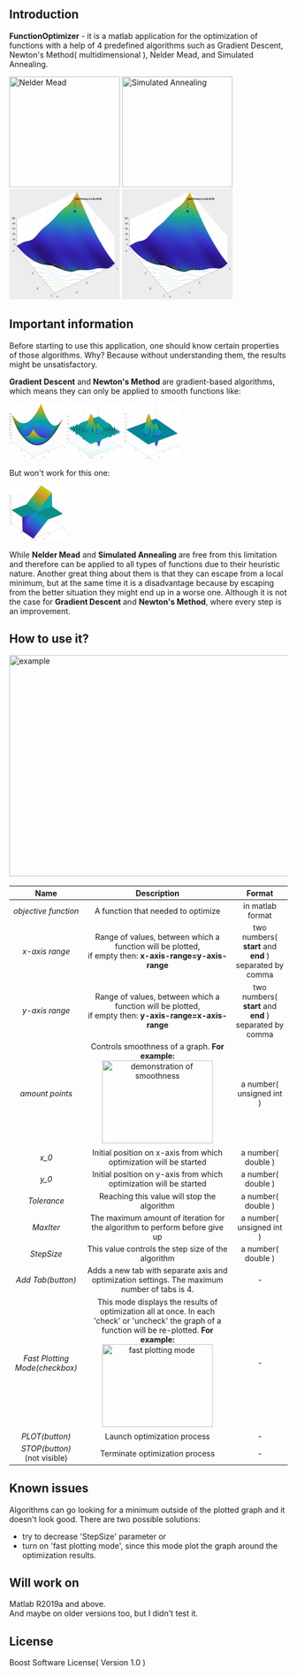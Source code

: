 ## Introduction

**FunctionOptimizer** - it is a matlab application for the optimization of functions with a help of 4 predefined algorithms such as Gradient Descent, Newton's Method( multidimensional ), Nelder Mead, and Simulated Annealing.

<img src= "doc/nelder_mead.gif" title="Nelder Mead" width="200" height="200">  <img src= "doc/simulated_annealing.gif" title="Simulated Annealing" width="200" height="200"> 
<img src= "doc/gradient_descent.gif" title="Gradient Descent" width="200" height="200"> <img src= "doc/newton_method.gif" title="Newton's Method" width="200" height="200"> 

## Important information

Before starting to use this application, one should know certain properties of those algorithms. Why? Because without understanding them, the results might be unsatisfactory. 

**Gradient Descent** and **Newton's Method** are gradient-based algorithms, which means they can only be applied to smooth functions like:

<img src= "doc/smooth1.png" title="Smooth function" width="100" height="100"> <img src= "doc/smooth2.png" title="Smooth function" width="100" height="100"> <img src= "doc/smooth3.png" title="Smooth function" width="100" height="100">

But won't work for this one:

<img src= "doc/non-smooth1.png" title="Non-smooth function" width="100" height="100">

While **Nelder Mead** and **Simulated Annealing** are free from this limitation and therefore can be applied to all types of functions due to their heuristic nature. Another great thing about them is that they can escape from a local minimum, but at the same time it is a disadvantage because by escaping from the better situation they might end up in a worse one. Although it is not the case for **Gradient Descent** and **Newton's Method**, where every step is an improvement. 

## How to use it?

<img src= "doc/intro.gif" title="example" width="600" height="400"> 

| Name | Description | Format |
| :---: | :---: | :---: |
| *objective function* | A function that needed to optimize | in matlab format |
| *x-axis range* | Range of values, between which a function will be plotted,<br> if empty then: **x-axis-range=y-axis-range** | two numbers( **start** and **end** ) separated by comma |
| *y-axis range* | Range of values, between which a function will be plotted,<br> if empty then: **y-axis-range=x-axis-range** | two numbers( **start** and **end** ) separated by comma |
| *amount points* | Controls smoothness of a graph. **For example:**<br> <img src= "doc/smoothness_demo.gif" title="demonstration of smoothness" width="200" height="150"> | a number( unsigned int ) |
| *x_0* | Initial position on x-axis from which optimization will be started | a number( double ) |
| *y_0* | Initial position on y-axis from which optimization will be started | a number( double ) |
| *Tolerance* | Reaching this value will stop the algorithm | a number( double ) |
| *MaxIter* | The maximum amount of iteration for the algorithm to perform before give up | a number( unsigned int ) |
| *StepSize* | This value controls the step size of the algorithm | a number( double ) |
| *Add Tab(button)* | Adds a new tab with separate axis and optimization settings. The maximum number of tabs is 4. | - |
| *Fast Plotting Mode(checkbox)* | This mode displays the results of optimization all at once. In each 'check' or 'uncheck' the graph of a function will be re-plotted. **For example:**<br> <img src= "doc/fast_mode.gif" title="fast plotting mode" width="200" height="150"> | - |
| *PLOT(button)* | Launch optimization process | - |
| *STOP(button)*<br>(not visible) | Terminate optimization process | - |

## Known issues

Algorithms can go looking for a minimum outside of the plotted graph and it doesn't look good. There are two possible solutions:
- try to decrease 'StepSize' parameter or
- turn on 'fast plotting mode', since this mode plot the graph around the optimization results.

## Will work on

Matlab R2019a and above.<br>
And maybe on older versions too, but I didn't test it.


## License

Boost Software License( Version 1.0 )

